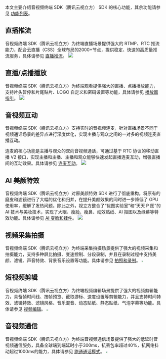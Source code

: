 本文主要介绍音视频终端 SDK（腾讯云视立方） SDK 的核心功能，其余功能请参见 [功能列表](https://cloud.tencent.com/document/product/1449/58912)。

## 直播推流
音视频终端 SDK（腾讯云视立方）为终端直播场景提供强大的 RTMP、RTC 推流能力，配合云直播（CSS）全球布局的2000+节点，提供稳定、快速的高质量推流服务，具体请参见 [直播推流](https://cloud.tencent.com/document/product/1449/56994)。
![](https://main.qcloudimg.com/raw/4bfc23b9512c7bb9f9cbd6d841d5395f.png)

## 直播/点播播放
音视频终端 SDK（腾讯云视立方）为终端观看提供强大的直播、点播播放能力，支持片头暂停和片尾贴片、LOGO 自定义和密码设置等功能，具体请参见 [播放器指引](https://cloud.tencent.com/document/product/1449/57077)。
![](https://main.qcloudimg.com/raw/8d8632a609be6de7db28a9892efe56b9.png)

## 音视频互动
音视频终端 SDK（腾讯云视立方）支持实时的音视频连麦，针对直播场景不同于视频通话场景的差异点进行深度优化，实现主播与观众之间的一对多的视频连麦直播互动。

连麦的核心功能是主播与观众的双向音视频通话，可通过基于 RTC  协议的移动直播 V2 接口，实现主播和主播、主播和观众能够快速发起直播连麦互动，增强直播间的互动效果。具体请参见 [连麦互动](https://cloud.tencent.com/document/product/1449/57103)。
![](https://main.qcloudimg.com/raw/e2122942e8486014978f84a72434296f.png)

## AI 美颜特效
音视频终端 SDK（腾讯云视立方）对原美颜特效 SDK 进行了彻底重构，将原有的磨皮和滤镜进行了大幅的优化和归并，在提升美颜效果的同时进一步降低了 GPU 使用率，缓解了发热问题。除此之外，视立方整合了“优图实验室”和“天天 P 图”的 AI 技术与美妆技术，实现了大眼、瘦脸、瘦鼻、动效贴纸、AI 抠图以及绿幕等特效功能。具体请参见 [AI 变脸和挂件](https://cloud.tencent.com/document/product/1449/57132)。
![](https://main.qcloudimg.com/raw/11e57f3f9162aff6f2ce3e8ae668086f.png)



## 视频采集拍摄
音视频终端 SDK（腾讯云视立方）为终端采集拍摄场景提供了强大的视频采集和拍摄能力，支持多种屏比拍摄、变速控制、分段录制，并且在录制过程中支持美颜、滤镜、声音特效、背景音乐设置等功能。具体请参见 [拍照和录制](https://cloud.tencent.com/document/product/1449/57026)。
<img src="https://main.qcloudimg.com/raw/a3a0ed57cd9d5051ebd363de9dc33887.gif" style="zoom:33%;" />


## 短视频剪辑

音视频终端 SDK（腾讯云视立方）为终端视频编辑场景提供了强大的视频剪辑能力，具备帧时间线、按帧预览、截取游标、速度设置等剪辑能力，并且支持时间特效、滤镜特效、滤镜风格、音乐混音、动态贴纸、静态贴纸、气泡字幕等功能。具体请参见 [视频编辑](https://cloud.tencent.com/document/product/1449/57040)。
<img src="https://main.qcloudimg.com/raw/9df1e925909a264b5c9e362b12a2b4a2.gif" style="zoom:33%;" />



## 音视频通信

音视频终端 SDK（腾讯云视立方）为终端音视频通信场景提供了强大的低延时音视频通信服务，具备全球端到端延时小于300ms，抗丢包率超过40%，抗网络抖动超过1000ms的能力，具体请参见 [跑通通话模式](https://cloud.tencent.com/document/product/1449/57106)。
<img src="https://main.qcloudimg.com/raw/15a6549e052f1df2fe2dd8373cb62a08.png" style="zoom:33%;" />

